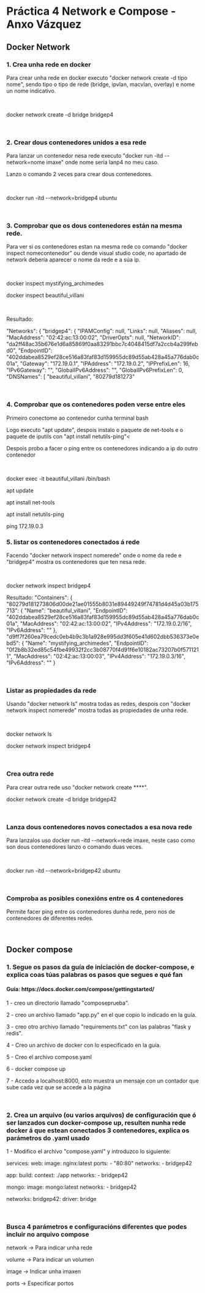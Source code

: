 <h1>Práctica 4 Network e Compose - Anxo Vázquez</h1>
<h2>Docker Network</h2>
<h3>1. Crea unha rede en docker</h3>
<p>Para crear unha rede en docker executo "docker network create -d tipo nome", sendo tipo o tipo de rede (bridge, ipvlan, macvlan, overlay) e nome un nome indicativo.</p>
<br>
<p>docker network create -d bridge bridgep4</p>
<br>
<h3>2. Crear dous contenedores unidos a esa rede</h3>
<p>Para lanzar un contenedor nesa rede executo "docker run -itd --network=nome imaxe" onde nome sería lanp4 no meu caso.</p>
<p>Lanzo o comando 2 veces para crear dous contenedores.</p>
<br>
<p>docker run -itd --network=bridgep4 ubuntu</p>
<br>
<h3>3. Comprobar que os dous contenedores están na mesma rede.</h3>
<p>Para ver si os contenedores estan na mesma rede co comando "docker inspect nomecontenedor" ou dende visual studio code, no apartado de network debería aparecer o nome da rede e a súa ip.</p>
<br>
<p>docker inspect mystifying_archimedes</p>
<p>docker inspect beautiful_villani</p>
<br>
<p>Resultado:</p>
<p>"Networks": {
                "bridgep4": {
                    "IPAMConfig": null,
                    "Links": null,
                    "Aliases": null,
                    "MacAddress": "02:42:ac:13:00:02",
                    "DriverOpts": null,
                    "NetworkID": "da2ff48ac35b676e1d6a85869f0aa83291bbc7c4048415df7a2ccb4a299febd0",
                    "EndpointID": "402ddabea8529ef28ce516a83faf83d159955dc89d55ab428a45a776dab0c01a",
                    "Gateway": "172.19.0.1",
                    "IPAddress": "172.19.0.2",
                    "IPPrefixLen": 16,
                    "IPv6Gateway": "",
                    "GlobalIPv6Address": "",
                    "GlobalIPv6PrefixLen": 0,
                    "DNSNames": [
                        "beautiful_villani",
                        "80279d181273"
</p>
<br>
<h3>4. Comprobar que os contenedores poden verse entre eles</h3>
<p>Primeiro conectome ao contenedor cunha terminal bash</p>
<p>Logo executo "apt update", despois instalo o paquete de net-tools e o paquete de iputils con "apt install netutils-ping"<</p>
<p>Despois probo a facer o ping entre os contenedores indicando a ip do outro contenedor</p>
<br>
<p>docker exec -it beautiful_villani /bin/bash</p>
<p>apt update</p>
<p>apt install net-tools</p>
<p>apt install netutils-ping</p>
<p>ping 172.19.0.3</p>


<h3>5. listar os contenedores conectados á rede</h3>
<p>Facendo "docker network inspect nomerede" onde o nome da rede e "bridgep4" mostra os contenedores que  ten nesa rede.</p>
<br>
<p>docker network inspect bridgep4 </p>
<p>Resultado:
"Containers": {
            "80279d181273806d00de21ae01555b8031e89449249f74781d4d45a03b175713": {
                "Name": "beautiful_villani",
                "EndpointID": "402ddabea8529ef28ce516a83faf83d159955dc89d55ab428a45a776dab0c01a",
                "MacAddress": "02:42:ac:13:00:02",
                "IPv4Address": "172.19.0.2/16",
                "IPv6Address": ""
            },
            "d9ff7f260ea79cedc0eb4b9c3b1a928e995dd3f605e41d602dbb536373e0ebd5": {
                "Name": "mystifying_archimedes",
                "EndpointID": "0f2b8b32ed85c54fbe49932f2cc3b08770f4d91f6e10182ac73207b0f5711211",
                "MacAddress": "02:42:ac:13:00:03",
                "IPv4Address": "172.19.0.3/16",
                "IPv6Address": ""
            }
</p>
<br>
<h3>Listar as propiedades da rede</h3>
<p>Usando "docker network ls" mostra todas as redes, despois con "docker network inspect nomerede" mostra todas as propiedades de unha rede.</p>
<br>
<p>docker network ls</p>
<p>docker network inspect bridgep4</p>
<br>
<h3>Crea outra rede</h3>
<p>Para crear outra rede uso "docker network create ****".
<br>
<p>docker network create -d bridge bridgep42</p>
<br>
<h3>Lanza dous contenedores novos conectados a esa nova rede</h3>
<p>Para lanzalos uso docker run -itd --network=rede imaxe, neste caso como son dous contenedores lanzo o comando duas veces.</p>
<br>
<p>docker run -itd --network=bridgep42 ubuntu</p>
<br>
<h3>Comproba as posibles conexións entre os 4 contenedores</h3>
<p>Permite facer ping entre os contenedores dunha rede, pero nos de contenedores de diferentes redes.</p>
<br>
<h2>Docker compose</h2>
<h3>1. Segue os pasos da guía de iniciación de docker-compose, e explica coas túas palabras os pasos que segues e qué fan</h3>
<h4>Guía: https://docs.docker.com/compose/gettingstarted/ </h4>
<p>1 - creo un directorio llamado "composeprueba".</p>
<p>2 - creo un archivo llamado "app.py" en el que copio lo indicado en la guía.</p>
<p>3 - creo otro archivo llamado "requirements.txt" con las palabras "flask y redis".</p>
<p>4 - Creo un archivo de docker con lo especificado en la guía.</p>
<p>5 - Creo el archivo compose.yaml</p>
<p>6 - docker compose up</p>
<p>7 - Accedo a localhost:8000, esto muestra un mensaje con un contador que sube cada vez que se accede a la página</p>
<br>
<h3>2. Crea un arquivo (ou varios arquivos) de configuración que ó ser lanzados cun docker-compose up, resulten nunha rede docker á que estean conectados 3 contenedores, explica os parámetros do .yaml usado</h3>
<p>1 - Modifico el archivo "compose.yaml" y introduzco lo siguiente:</p>
<p>services:
  web:
    image: nginx:latest
    ports:
      - "80:80"
    networks:
      - bridgep42

  app:
    build:
      context: ./app
    networks:
      - bridgep42

  mongo:
    image: mongo:latest
    networks:
      - bridgep42

networks:
  bridgep42:
    driver: bridge
</p>
<br>
<h3>Busca 4 parámetros e configuracións diferentes que podes incluir no arquivo compose</h3>
<p>network -> Para indicar unha rede</p>
<p>volume -> Para indicar un volumen</p>
<p>image -> Indicar unha imaxen</p>
<p>ports -> Especificar portos </p>


